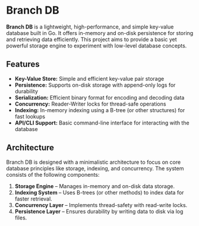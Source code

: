 # Branch DB

**Branch DB** is a lightweight, high-performance, and simple key-value database built in Go. It offers in-memory and on-disk persistence for storing and retrieving data efficiently. This project aims to provide a basic yet powerful storage engine to experiment with low-level database concepts.

## Features

- **Key-Value Store:** Simple and efficient key-value pair storage
- **Persistence:** Supports on-disk storage with append-only logs for durability
- **Serialization:** Efficient binary format for encoding and decoding data
- **Concurrency:** Reader-Writer locks for thread-safe operations
- **Indexing:** In-memory indexing using a B-tree (or other structures) for fast lookups
- **API/CLI Support:** Basic command-line interface for interacting with the database

## Architecture

Branch DB is designed with a minimalistic architecture to focus on core database principles like storage, indexing, and concurrency. The system consists of the following components:

1. **Storage Engine** – Manages in-memory and on-disk data storage.
2. **Indexing System** – Uses B-trees (or other methods) to index data for faster retrieval.
3. **Concurrency Layer** – Implements thread-safety with read-write locks.
4. **Persistence Layer** – Ensures durability by writing data to disk via log files.
